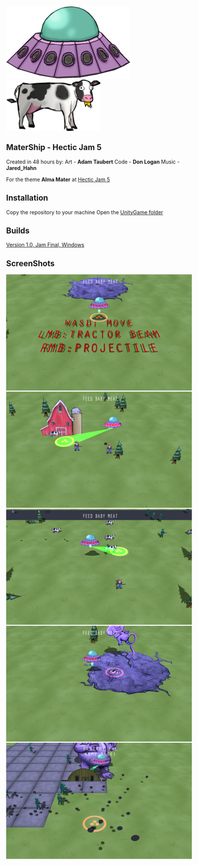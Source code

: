 ![MotherShip](https://github.com/sleepyparadox/HecticJam5/blob/master/HecticUFO/UnityGame/Assets/Resources/Textures/NewUFO.png)
![Cow](https://raw.githubusercontent.com/sleepyparadox/HecticJam5/master/HecticUFO/UnityGame/Assets/Resources/Textures/Cow.png)

## MaterShip - Hectic Jam 5

Created in 48 hours by:
Art - **Adam Taubert**
Code - **Don Logan**
Music - **Jared_Hahn**

For the theme **Alma Mater** at [Hectic Jam 5](https://www.facebook.com/groups/732468593456997/)

## Installation

Copy the repository to your machine
Open the [UnityGame folder](https://github.com/sleepyparadox/HecticJam5/tree/master/HecticUFO/UnityGame)

## Builds

[Version 1.0, Jam Final, Windows](https://drive.google.com/file/d/0B28O95hrQAB7NWN6V3pqZDl1Qk0/view)

## ScreenShots

![ScreenShot0](https://raw.githubusercontent.com/sleepyparadox/HecticJam5/master/Screenshots/Screen0.png)
![ScreenShot1](https://raw.githubusercontent.com/sleepyparadox/HecticJam5/master/Screenshots/Screen1.png)
![ScreenShot2](https://raw.githubusercontent.com/sleepyparadox/HecticJam5/master/Screenshots/Screen2.png)
![ScreenShot3](https://raw.githubusercontent.com/sleepyparadox/HecticJam5/master/Screenshots/Screen3.png)
![ScreenShot4](https://raw.githubusercontent.com/sleepyparadox/HecticJam5/master/Screenshots/Screen4.png)
